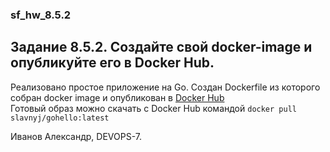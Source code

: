 ### sf_hw_8.5.2
## Задание 8.5.2. Создайте свой docker-image и опубликуйте его в Docker Hub.  

Реализовано простое приложение на Go. Создан Dockerfile из которого собран docker image и опубликован в [Docker Hub](https://hub.docker.com/r/slavnyj/gohello)  
Готовый образ можно скачать с Docker Hub командой `docker pull slavnyj/gohello:latest`  
  
Иванов Александр, DEVOPS-7.
